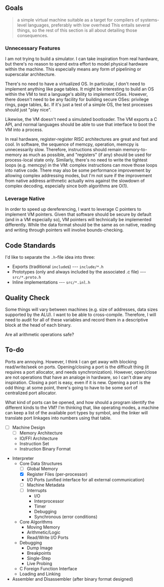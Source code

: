 ## Goals

> a simple virtual machine suitable as a target for compilers of systems-level languages, preferably with low overhead
This entails several things, so the rest of this section is all about detailing those consequences.

### Unnecessary Features

I am not trying to build a simulator.
I can take inspiration from real hardware, but there's no reason to spend extra effort to model physical hardware within the machine.
This especially means any form of pipelining or superscalar architecture.

There's no need to have a virtualized OS.
In particular, I don't need to implement anything like page tables.
It might be interesting to build an OS within the VM to test a language's ability to implement OSes.
However, there doesn't need to be any facility for building secure OSes: privilege rings, page tables, &c.
If it's just a test of a simple OS, the test processes should just "play nice".

Likewise, the VM doesn't need a simulated bootloader.
The VM exports a C API, and normal languages should be able to use that interface to boot the VM into a process.

In real hardware, register-register RISC architectures are great and fast and cool.
In software, the sequence of memcpy, operation, memcpy is unnecessarily slow.
Therefore, instructions should remain memory-to-memory as much as possible, and "registers" (if any) should be used for process-local state only.
Similarly, there's no need to write the tightest loops (e.g. memcpy) in the VM: complex instructions can move those loops into native code.
There may also be some performance improvement by allowing complex addressing modes, but I'm not sure if the improvement from native address arithmetic actually wins against the slowdown of complex decoding, especially since both algorithms are O(1).

### Leverage Native

In order to speed up dereferencing, I want to leverage C pointers to implement VM pointers.
Given that software should be secure by default (and in a VM especially so), VM pointers will technically be implemented differently.
While the data format should be the same as on native, reading and writing through pointers will involve bounds-checking.


## Code Standards

I'd like to separate the `.h`-file idea into three:
  * Exports (traditional `include`s) --- `include/*.h`
  * Prototypes (only and always included by the associated .c file) --- `src/*.proto.h`
  * Inline implementations --- `src/*.inl.h`


## Quality Check

Some things will vary between machines (e.g. size of addresses, data sizes supported by the ALU).
I want to be able to cross-compile.
Therefore, I will need to audit for all of these variables and record them in a descriptive block at the head of each binary.

Are all arithmetic operations safe?


## To-do


Ports are annoying.
However, I think I can get away with blocking read/write/seek on ports.
Opening/closing a port is the difficult thing (it requires a port allocator, and needs synchronization).
However, open/close are not operations that have an analoge in hardware, so I can't draw any inspiration.
Closing a port is easy, even if it is new.
Opening a port is the odd thing: at some point, there's going to have to be some sort of centralized port allocator.

What kind of ports can be opened, and how should a program identify the different kinds to the VM?
I'm thinking that, like operating modes, a machine can keep a list of the available port types by symbol, and the linker will translate port linkages into numbers using that table.


  * [ ] Machine Design
      * [ ] Memory Architecture
      * IO/FFI Architecture
      * Instruction Set
      * Instruction Binary Format
  * Interpreter
      * Core Data Structures
          * [ ] Global Memory
          * [x] Register Files (per-processor)
          * I/O Ports (unified interface for all external communication)
          * [ ] Machine Metadata
          * [ ] Interrupts
              * I/O
              * Interprocessor
              * Timer
              * Debugging
              * Synchronous (error conditions)
      * Core Algorithms
          * Moving Memory
          * Arithmetic/Logic
          * Read/Write I/O Ports
      * Debugging
          * Dump Image
          * Breakpoints
          * Single-Step
          * Live Probing
      * C Foreign Function Interface
      * Loading and Linking
  * Assembler and Disassembler (after binary format designed)